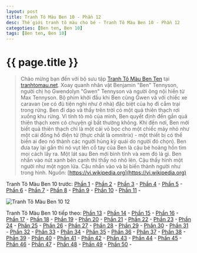 ```yaml
---
layout: post
title: Tranh Tô Màu Ben 10 - Phần 12
desc: Thế giới tranh tô màu cho bé - Tranh Tô Màu Ben 10 - Phần 12
categoties: [Ben ten, Ben 10]
tags: [Ben ten, Ben 10]
---
```

{{ page.title }}
================
> Chào mừng bạn đến với bộ sưu tập [Tranh Tô Màu Ben Ten](http://tranhtomau.net/) tại [tranhtomau.net](http://tranhtomau.net/). Xoay quanh nhân vật Benjamin "Ben" Tennyson, người chị họ Gwendolyn "Gwen" Tennyson và người ông nội hiền từ Max Tennyson. Bộ phim khởi đầu khi Ben cùng Gwen và với chiếc xe caravan (xe có đủ tiện nghi như ở nhà) đặc biệt của họ đi cắm trại trong rừng. Ben đi dạo và thấy trên trời có một quả thiên thạch rơi xuống khu rừng. Vì tính tò mò của mình, Ben quyết định đến gần quả thiên thạch xem có chuyện gì bất thường không. Khi đến nơi, Ben mới biết quả thiên thạch chỉ là một cái vỏ bọc cho một chiếc máy nhỏ như một cái đồng hồ điện tử (thực chất là omnitrix) - một thiết bị có thể biến ai đeo nó thành các người hùng kỳ quái do người đó chọn). Ben đưa tay lại gần thì nó vụt lên cổ tay của Ben là cậu bé hoảng hồn tìm mọi cách lấy ra. Một lát sau Ben mới bình tĩnh và xem đó là gì. Ben nhấn vào nút xanh bên cạnh thì thấy nó nhô lên. Cậu thấy hình một người như một ngọn lửa. Cậu nhấn vào và bị biến thành người như trong hình. Nguồn: [https://vi.wikipedia.org](https://vi.wikipedia.org)

Tranh Tô Màu Ben 10 trước: [Phần 1](http://tranhtomau.net/2018/05/14/Tranh-To-Mau-Ben-Ten-phan-1.html) - [Phần 2](http://tranhtomau.net/2018/05/14/Tranh-To-Mau-Ben-Ten-phan-2.html) - [Phần 3](http://tranhtomau.net/2018/05/14/Tranh-To-Mau-Ben-Ten-phan-3.html) - [Phần 4](http://tranhtomau.net/2018/05/14/Tranh-To-Mau-Ben-Ten-phan-4.html) - [Phần 5](http://tranhtomau.net/2018/05/14/Tranh-To-Mau-Ben-Ten-phan-5.html) - [Phần 6](http://tranhtomau.net/2018/05/14/Tranh-To-Mau-Ben-Ten-phan-6.html) - [Phần 7](http://tranhtomau.net/2018/05/14/Tranh-To-Mau-Ben-Ten-phan-7.html) - [Phần 8](http://tranhtomau.net/2018/05/14/Tranh-To-Mau-Ben-Ten-phan-8.html) - [Phần 9](http://tranhtomau.net/2018/05/14/Tranh-To-Mau-Ben-Ten-phan-9.html) - [Phần 10](http://tranhtomau.net/2018/05/14/Tranh-To-Mau-Ben-Ten-phan-10.html) - [Phần 11](http://tranhtomau.net/2018/05/14/Tranh-To-Mau-Ben-Ten-phan-11.html) - 

<script async src="//pagead2.googlesyndication.com/pagead/js/adsbygoogle.js"></script><!-- TextAds-Responsive --><ins class="adsbygoogle" style="display:block" data-ad-client="ca-pub-6753140515841889" data-ad-slot="9811874670" data-ad-format="auto"></ins><script> (adsbygoogle = window.adsbygoogle || []).push({}); </script>

![Tranh Tô Màu Ben 10 12](http://tranhtomau.net/img1/Tranh-To-Mau-Ben-Ten%20(12).jpg "Tranh Tô Màu Ben 10 12")

<script async src="//pagead2.googlesyndication.com/pagead/js/adsbygoogle.js"></script><!-- TextAds-Responsive --><ins class="adsbygoogle" style="display:block" data-ad-client="ca-pub-6753140515841889" data-ad-slot="9811874670" data-ad-format="auto"></ins><script> (adsbygoogle = window.adsbygoogle || []).push({}); </script>

Tranh Tô Màu Ben 10 tiếp theo: [Phần 13](http://tranhtomau.net/2018/05/14/Tranh-To-Mau-Ben-Ten-phan-13.html) - [Phần 14](http://tranhtomau.net/2018/05/14/Tranh-To-Mau-Ben-Ten-phan-14.html) - [Phần 15](http://tranhtomau.net/2018/05/14/Tranh-To-Mau-Ben-Ten-phan-15.html) - [Phần 16](http://tranhtomau.net/2018/05/14/Tranh-To-Mau-Ben-Ten-phan-16.html) - [Phần 17](http://tranhtomau.net/2018/05/14/Tranh-To-Mau-Ben-Ten-phan-17.html) - [Phần 18](http://tranhtomau.net/2018/05/14/Tranh-To-Mau-Ben-Ten-phan-18.html) - [Phần 19](http://tranhtomau.net/2018/05/14/Tranh-To-Mau-Ben-Ten-phan-19.html) - [Phần 20](http://tranhtomau.net/2018/05/14/Tranh-To-Mau-Ben-Ten-phan-20.html) - [Phần 21](http://tranhtomau.net/2018/05/14/Tranh-To-Mau-Ben-Ten-phan-21.html) - [Phần 22](http://tranhtomau.net/2018/05/14/Tranh-To-Mau-Ben-Ten-phan-22.html) - [Phần 23](http://tranhtomau.net/2018/05/14/Tranh-To-Mau-Ben-Ten-phan-23.html) - [Phần 24](http://tranhtomau.net/2018/05/14/Tranh-To-Mau-Ben-Ten-phan-24.html) - [Phần 25](http://tranhtomau.net/2018/05/14/Tranh-To-Mau-Ben-Ten-phan-25.html) - [Phần 26](http://tranhtomau.net/2018/05/14/Tranh-To-Mau-Ben-Ten-phan-26.html) - [Phần 27](http://tranhtomau.net/2018/05/14/Tranh-To-Mau-Ben-Ten-phan-27.html) - [Phần 28](http://tranhtomau.net/2018/05/14/Tranh-To-Mau-Ben-Ten-phan-28.html) - [Phần 29](http://tranhtomau.net/2018/05/14/Tranh-To-Mau-Ben-Ten-phan-29.html) - [Phần 30](http://tranhtomau.net/2018/05/14/Tranh-To-Mau-Ben-Ten-phan-30.html) - [Phần 31](http://tranhtomau.net/2018/05/14/Tranh-To-Mau-Ben-Ten-phan-31.html) - [Phần 32](http://tranhtomau.net/2018/05/14/Tranh-To-Mau-Ben-Ten-phan-32.html) - [Phần 33](http://tranhtomau.net/2018/05/14/Tranh-To-Mau-Ben-Ten-phan-33.html) - [Phần 34](http://tranhtomau.net/2018/05/14/Tranh-To-Mau-Ben-Ten-phan-34.html) - [Phần 35](http://tranhtomau.net/2018/05/14/Tranh-To-Mau-Ben-Ten-phan-35.html) - [Phần 36](http://tranhtomau.net/2018/05/14/Tranh-To-Mau-Ben-Ten-phan-36.html) - [Phần 37](http://tranhtomau.net/2018/05/14/Tranh-To-Mau-Ben-Ten-phan-37.html) - [Phần 38](http://tranhtomau.net/2018/05/14/Tranh-To-Mau-Ben-Ten-phan-38.html) - [Phần 39](http://tranhtomau.net/2018/05/14/Tranh-To-Mau-Ben-Ten-phan-39.html) - [Phần 40](http://tranhtomau.net/2018/05/14/Tranh-To-Mau-Ben-Ten-phan-40.html) - [Phần 41](http://tranhtomau.net/2018/05/14/Tranh-To-Mau-Ben-Ten-phan-41.html) - [Phần 42](http://tranhtomau.net/2018/05/14/Tranh-To-Mau-Ben-Ten-phan-42.html) - [Phần 43](http://tranhtomau.net/2018/05/14/Tranh-To-Mau-Ben-Ten-phan-43.html) - [Phần 44](http://tranhtomau.net/2018/05/14/Tranh-To-Mau-Ben-Ten-phan-44.html) - [Phần 45](http://tranhtomau.net/2018/05/14/Tranh-To-Mau-Ben-Ten-phan-45.html) - [Phần 46](http://tranhtomau.net/2018/05/14/Tranh-To-Mau-Ben-Ten-phan-46.html) - [Phần 47](http://tranhtomau.net/2018/05/14/Tranh-To-Mau-Ben-Ten-phan-47.html) - [Phần 48](http://tranhtomau.net/2018/05/14/Tranh-To-Mau-Ben-Ten-phan-48.html) - [Phần 49](http://tranhtomau.net/2018/05/14/Tranh-To-Mau-Ben-Ten-phan-49.html) - [Phần 50](http://tranhtomau.net/2018/05/14/Tranh-To-Mau-Ben-Ten-phan-50.html) - 
